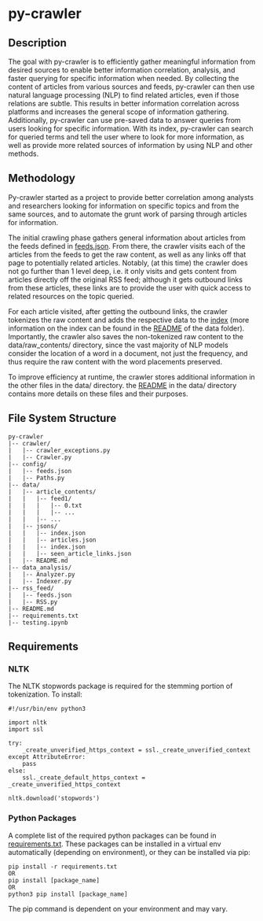 # py-crawler

## Description

The goal with py-crawler is to efficiently gather meaningful information from desired sources to enable better information correlation, analysis, and faster querying for specific information when needed. By collecting the content of articles from various sources and feeds, py-crawler can then use natural language processing (NLP) to find related articles, even if those relations are subtle. This results in better information correlation across platforms and increases the general scope of information gathering. Additionally, py-crawler can use pre-saved data to answer queries from users looking for specific information. With its index, py-crawler can search for queried terms and tell the user where to look for more information, as well as provide more related sources of information by using NLP and other methods. 

## Methodology

Py-crawler started as a project to provide better correlation among analysts and researchers looking for information on specific topics and from the same sources, and to automate the grunt work of parsing through articles for information. 

The initial crawling phase gathers general information about articles from the feeds defined in [feeds.json](rss_feed/feeds.json). From there, the crawler visits each of the articles from the feeds to get the raw content, as well as any links off that page to potentially related articles. Notably, (at this time) the crawler does not go further than 1 level deep, i.e. it only visits and gets content from articles directly off the original RSS feed; although it gets outbound links from these articles, these links are to provide the user with quick access to related resources on the topic queried. 

For each article visited, after getting the outbound links, the crawler tokenizes the raw content and adds the respective data to the [index](data/jsons/index.json) (more information on the index can be found in the [README](data/README.md) of the data folder). Importantly, the crawler also saves the non-tokenized raw content to the data/raw_contents/ directory, since the vast majority of NLP models consider the location of a word in a document, not just the frequency, and thus require the raw content with the word placements preserved. 

To improve efficiency at runtime, the crawler stores additional information in the other files in the data/ directory. the [README](data/README.md) in the data/ directory contains more details on these files and their purposes.

## File System Structure

    py-crawler
    |-- crawler/
    |   |-- crawler_exceptions.py
    |   |-- Crawler.py
    |-- config/
    |   |-- feeds.json
    |   |-- Paths.py
    |-- data/
    |   |-- article_contents/
    |   |   |-- feed1/
    |   |   |   |-- 0.txt
    |   |   |   |-- ... 
    |   |   |-- ... 
    |   |-- jsons/
    |   |   |-- index.json
    |   |   |-- articles.json
    |   |   |-- index.json
    |   |   |-- seen_article_links.json
    |   |-- README.md
    |-- data_analysis/
    |   |-- Analyzer.py
    |   |-- Indexer.py
    |-- rss_feed/
    |   |-- feeds.json
    |   |-- RSS.py
    |-- README.md
    |-- requirements.txt
    |-- testing.ipynb
    

## Requirements

### NLTK 

The NLTK stopwords package is required for the stemming portion of tokenization. To install:  

    #!/usr/bin/env python3
    
    import nltk
    import ssl

    try:
        _create_unverified_https_context = ssl._create_unverified_context
    except AttributeError:
        pass
    else:
        ssl._create_default_https_context = _create_unverified_https_context

    nltk.download('stopwords')

### Python Packages 

A complete list of the required python packages can be found in [requirements.txt](requirements.txt). These packages can be installed in a virtual env automatically (depending on environment), or they can be installed via pip: 

    pip install -r requirements.txt
    OR
    pip install [package_name]
    OR
    python3 pip install [package_name]
    

The pip command is dependent on your environment and may vary. 